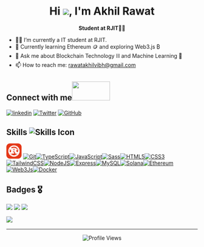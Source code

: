<div align="center">
  
# Hi <img src=https://media.tenor.com/SNL9_xhZl9oAAAAi/waving-hand-joypixels.gif width="50px">, I'm Akhil Rawat #
**Student at RJIT🧑‍🎓**
</div>

- 🧑‍💻 I’m currently a IT student at RJIT.
- 🌱 Currently learning Ethereum 🪙 and exploring Web3.js ₿ 
- 💬 Ask me about Blockchain Technology ⛓️ and Machine Learning 🤖
- 📫 How to reach me: rawatakhilvibh@gmail.com



## Connect with me<img src=https://raw.githubusercontent.com/rahulbanerjee26/githubProfileReadmeGenerator/refs/heads/main/gifs/handShake.gif width="100" height="50">
<p align="left">
  <a href="https://linkedin.com/in/akhilrawat5437" target="blank"><img align="center" src="https://raw.githubusercontent.com/rahulbanerjee26/githubAboutMeGenerator/main/icons/linked-in-alt.svg" alt="linkedin" height="40" width="40" /></a>
  <a href="https://twitter.com/Faygo78akhil" target="blank"><img align="center" src="https://raw.githubusercontent.com/rahulbanerjee26/githubAboutMeGenerator/main/icons/twitter.svg" alt="Twitter" height="40" width="40" /></a> 
  <a href="https://github.com/Akhil-Rawat" target="blank"><img align="center" src="https://raw.githubusercontent.com/rahulbanerjee26/githubAboutMeGenerator/main/icons/github.svg" alt="GitHub" height="40" width="40" /></a>
</p>



## Skills <img src="https://github.com/rahulbanerjee26/githubProfileReadmeGenerator/blob/main/gifs/code.gif?raw=true" alt="Skills Icon" width="40" height="40"/>


<p align="left"><img src="https://raw.githubusercontent.com/tandpfun/skill-icons/65dea6c4eaca7da319e552c09f4cf5a9a8dab2c8/icons/Rust.svg" alt="Rust" width="40" height="40"/>
<a href="https://git-scm.com/" target="_blank" rel="noreferrer"><img src="https://raw.githubusercontent.com/danielcranney/readme-generator/main/public/icons/skills/git-colored.svg" width="36" height="36" alt="Git" /></a><a href="https://www.typescriptlang.org/" target="_blank" rel="noreferrer"><img src="https://raw.githubusercontent.com/danielcranney/readme-generator/main/public/icons/skills/typescript-colored.svg" width="36" height="36" alt="TypeScript" /></a><a href="https://developer.mozilla.org/en-US/docs/Web/JavaScript" target="_blank" rel="noreferrer"><img src="https://raw.githubusercontent.com/danielcranney/readme-generator/main/public/icons/skills/javascript-colored.svg" width="36" height="36" alt="JavaScript" /></a><a href="https://sass-lang.com/" target="_blank" rel="noreferrer"><img src="https://raw.githubusercontent.com/danielcranney/readme-generator/main/public/icons/skills/sass-colored.svg" width="36" height="36" alt="Sass" /></a><a href="https://developer.mozilla.org/en-US/docs/Glossary/HTML5" target="_blank" rel="noreferrer"><img src="https://raw.githubusercontent.com/danielcranney/readme-generator/main/public/icons/skills/html5-colored.svg" width="36" height="36" alt="HTML5" /></a><a href="https://www.w3.org/TR/CSS/#css" target="_blank" rel="noreferrer"><img src="https://raw.githubusercontent.com/danielcranney/readme-generator/main/public/icons/skills/css3-colored.svg" width="36" height="36" alt="CSS3" /></a><a href="https://tailwindcss.com/" target="_blank" rel="noreferrer"><img src="https://raw.githubusercontent.com/danielcranney/readme-generator/main/public/icons/skills/tailwindcss-colored.svg" width="36" height="36" alt="TailwindCSS" /></a><a href="https://nodejs.org/en/" target="_blank" rel="noreferrer"><img src="https://raw.githubusercontent.com/danielcranney/readme-generator/main/public/icons/skills/nodejs-colored.svg" width="36" height="36" alt="NodeJS" /></a><a href="https://expressjs.com/" target="_blank" rel="noreferrer"><img src="https://raw.githubusercontent.com/danielcranney/readme-generator/main/public/icons/skills/express-colored.svg" width="36" height="36" alt="Express" /></a><a href="https://www.mysql.com/" target="_blank" rel="noreferrer"><img src="https://raw.githubusercontent.com/danielcranney/readme-generator/main/public/icons/skills/mysql-colored.svg" width="36" height="36" alt="MySQL" /></a><a href="https://solana.com/" target="_blank" rel="noreferrer"><img src="https://raw.githubusercontent.com/danielcranney/readme-generator/main/public/icons/skills/solana-colored.svg" width="36" height="36" alt="Solana" /></a><a href="https://ethereum.org/en/" target="_blank" rel="noreferrer"><img src="https://raw.githubusercontent.com/danielcranney/readme-generator/main/public/icons/skills/ethereum-colored.svg" width="36" height="36" alt="Ethereum" /></a><a href="https://web3js.readthedocs.io/en/v1.7.1/#" target="_blank" rel="noreferrer"><img src="https://raw.githubusercontent.com/danielcranney/readme-generator/main/public/icons/skills/web3js-colored.svg" width="36" height="36" alt="Web3Js" /></a><a href="https://www.docker.com/" target="_blank" rel="noreferrer"><img src="https://raw.githubusercontent.com/danielcranney/readme-generator/main/public/icons/skills/docker-colored.svg" width="36" height="36" alt="Docker" /></a>
</p>


## Badges 🎖️
<p align="left">
  <img src="https://img.shields.io/badge/Hacktoberfest-2023-blueviolet?style=for-the-badge&logo=hackerrank"/>
  <img src="https://img.shields.io/badge/Level-4-gold?style=for-the-badge"/>
  <img src="https://img.shields.io/badge/DigitalOcean-OpenSource-blue?style=for-the-badge"/>
</p>
<img src="https://raw.githubusercontent.com/alexnaiman/alexnaiman/master/resources/PusheenCompute.gif" width="70px" />


<!---
Akhil-Rawat/Akhil-Rawat is a ✨ special ✨ repository because its `README.md` (this file) appears on your GitHub profile.
You can click the Preview link to take a look at your changes.
--->
---

<div align="center">
  
![Profile Views](https://komarev.com/ghpvc/?username=Akhil-Rawat&color=blue&style=flat-square&label=Profile+Views)

</div>

```
